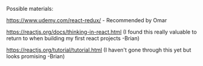 Possible materials:

https://www.udemy.com/react-redux/ - Recommended by Omar

https://reactjs.org/docs/thinking-in-react.html
(I found this really valuable to return to when building my first react projects -Brian)

https://reactjs.org/tutorial/tutorial.html
(I haven't gone through this yet but looks promising -Brian)
